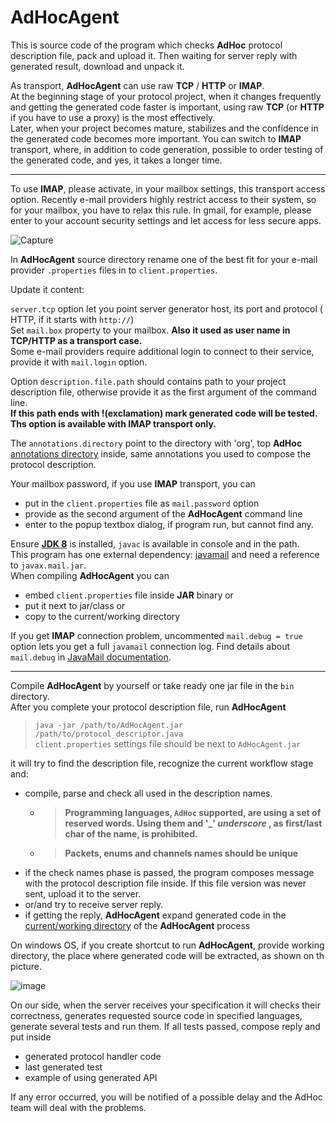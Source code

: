 # AdHocAgent
This is source code of the program which checks **AdHoc** protocol description file, pack and upload it. 
Then waiting for server reply with generated result, download and unpack it.

As transport, **AdHocAgent** can use raw **TCP** / **HTTP** or **IMAP**.  
At the beginning stage of your protocol project, when it changes frequently and getting the generated code faster is important, using raw 
**TCP** (or **HTTP** if you have to use a proxy) is the most effectively.  
Later, when your project becomes mature, stabilizes and the confidence in the generated code becomes more important. You can switch to **IMAP** transport, where, 
in addition to code generation, possible to order testing of the generated code, and yes, it takes a longer time.
________________________________
To use **IMAP**, please activate, in your mailbox settings, this transport access option. Recently e-mail providers highly restrict access to their system, so for your mailbox, 
you have to relax this rule. In gmail, for example, please enter to your account security settings and let access for less secure apps.

![Capture](https://user-images.githubusercontent.com/29354319/69202440-a0cf1e80-0b7c-11ea-9e52-6c81655a38b4.PNG)

In **AdHocAgent** source directory rename one of the best fit for your e-mail provider `.properties` files in to `client.properties`.

Update it content: 

`server.tcp` option let you point server generator host, its port and protocol ( HTTP, if it starts with `http://`)   
Set `mail.box` property to your mailbox. **Also it used as user name in **TCP/HTTP** as a transport case.**   
Some e-mail providers require additional login to connect to their service, provide it with `mail.login` option.  

Option `description.file.path` should contains path to your project description file, otherwise provide it as the first argument of the command line.   
**If this path ends with !(exclamation) mark generated code will be tested. Ths option is available with **IMAP** transport only.**   

The `annotations.directory` point to the directory with 'org', top **AdHoc** [annotations directory](https://github.com/cheblin/AdHoc) inside, 
same annotations you used to compose the protocol description.

Your mailbox password, if you use **IMAP** transport, you can 
- put in the `client.properties` file as `mail.password` option
- provide as the second argument of the **AdHocAgent** command line 
- enter to the popup textbox dialog, if program run, but cannot find any. 

Ensure [**JDK 8**](https://www.oracle.com/technetwork/java/javase/downloads/index.html) is installed, `javac` is available in console and in the path.   
This program has one external dependency: [javamail](https://javaee.github.io/javamail/) and need a reference to `javax.mail.jar`.  
When compiling **AdHocAgent** you can 
 - embed `client.properties` file inside **JAR** binary or
 - put it next to jar/class or 
 - copy to the current/working directory
 
If you get **IMAP** connection problem, uncommented `mail.debug = true` option lets you get a full `javamail` connection log. Find details about `mail.debug` in [JavaMail documentation](https://javaee.github.io/javamail/FAQ).  
_______________________________ 
Compile **AdHocAgent** by yourself or take ready one jar file in the `bin` directory.  
After you complete your protocol description file, run **AdHocAgent**
 > `java -jar /path/to/AdHocAgent.jar /path/to/protocol_descriptor.java`  
 `client.properties` settings file should be next to `AdHocAgent.jar`
 
it will try to find the description file, recognize the current workflow stage and:
* compile, parse and check all used in the description names. 
  * >**Programming languages, `AdHoc` supported, are using a set of reserved words. Using them and '_' _underscore_ , as first/last char of the name, is prohibited.**
  * >**Packets, enums and channels names should be unique**
- if the check names phase is passed, the program composes message with the protocol description file inside. If this file version was never sent, upload it to the server.
- or/and try to receive server reply.
- if getting the reply, **AdHocAgent** expand generated code in the [current/working directory](https://en.wikipedia.org/wiki/Working_directory) of the **AdHocAgent** process

On windows OS, if you create shortcut to run **AdHocAgent**, provide working directory, the place where generated code will be extracted, as shown on th picture.
 
![image](https://user-images.githubusercontent.com/29354319/69940309-eb597f00-151c-11ea-922f-1795eccfa796.png)

On our side, when the server receives your specification it will checks their correctness, generates requested source code in specified languages, generate several tests and run them. If all tests passed, compose reply and put inside
- generated protocol handler code
- last generated test
- example of using generated API 

If any error occurred, you will be notified of a possible delay and the AdHoc team will deal with the problems.

